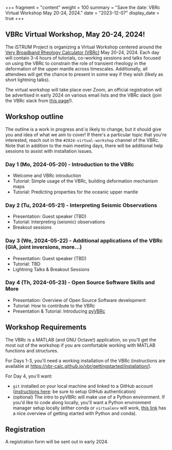 +++
fragment = "content"
weight = 100
summary = "Save the date: VBRc Virtual Workshop May 20-24, 2024."
date = "2023-12-07"
display_date = true
+++

##  VBRc Virtual Workshop, May 20-24, 2024!

The iSTRUM Project is organizing a Virtual Workshop centered around the [Very Broadband Rheology Calculator (VBRc)](https://vbr-calc.github.io/vbr/) May 20-24, 2024. Each day will contain 3-4 hours of tutorials, co-working sessions and talks focused on using the VBRc to constrain the role of transient rheology in the deformation of the upper mantle across timescales. Additionally, all attendees will get the chance to present in some way if they wish (likely as short lightning talks).

The virtual workshop will take place over Zoom, an official registration will be advertised in early 2024 on various email lists and the VBRc slack (join the VBRc slack from
[this page](https://vbr-calc.github.io/vbr/contrib/contributing/)!).

## Workshop outline

The outline is a work in progress and is likely to change, but it should give you
and idea of what we aim to cover! If there's a particular topic that you're interested,
reach out in the `#2024-virtual-workshop` channel of the VBRc. Note that in addition
to the main meeting days, there will be additional help sessions to assist with
installation issues.

### Day 1 (Mo, 2024-05-20) - Introduction to the VBRc
* Welcome and VBRc introduction
* Tutorial: Simple usage of the VBRc, building deformation mechanism maps
* Tutorial: Predicting properties for the oceanic upper mantle

### Day 2 (Tu, 2024-05-21) - Interpreting Seismic Observations
* Presentation: Guest speaker (TBD)
* Tutorial: Interpreting (seismic) observations
* Breakout sessions

### Day 3 (We, 2024-05-22) - Additional applications of the VBRc (GIA, joint inversions, more...)
* Presentation: Guest speaker (TBD)
* Tutorial: TBD
* Lightning Talks & Breakout Sessions

### Day 4 (Th, 2024-05-23) - Open Source Software Skills and More
* Presentation: Overview of Open Source Software development
* Tutorial: How to contribute to the VBRc
* Presentation & Tutorial: Introducing [pyVBRc](https://github.com/vbr-calc/pyVBRc)

## Workshop Requirements

The VBRc is a MATLAB (and GNU Octave!) application, so you'll get the most out of the workshop
if you are comfortable working with MATLAB functions and structures.

For Days 1-3, you'll need a working installation of the VBRc (instructions
are available at https://vbr-calc.github.io/vbr/gettingstarted/installation/).

For Day 4, you'll want:
* `git` installed on your local machine and linked to a GitHub account ([instructions here](https://docs.github.com/en/get-started/quickstart/set-up-git): be sure to setup GitHub authentication)
* (optional) The intro to pyVBRc will make use of a Python environment. If you'd like to code
along locally, you'll want a Python environment manager setup locally (either conda or `virtualenv` will work, [this link](https://foundations.projectpythia.org/foundations/how-to-run-python.html) has a nice overview of getting started with Python and conda).

## Registration

A registration form will be sent out in early 2024.
